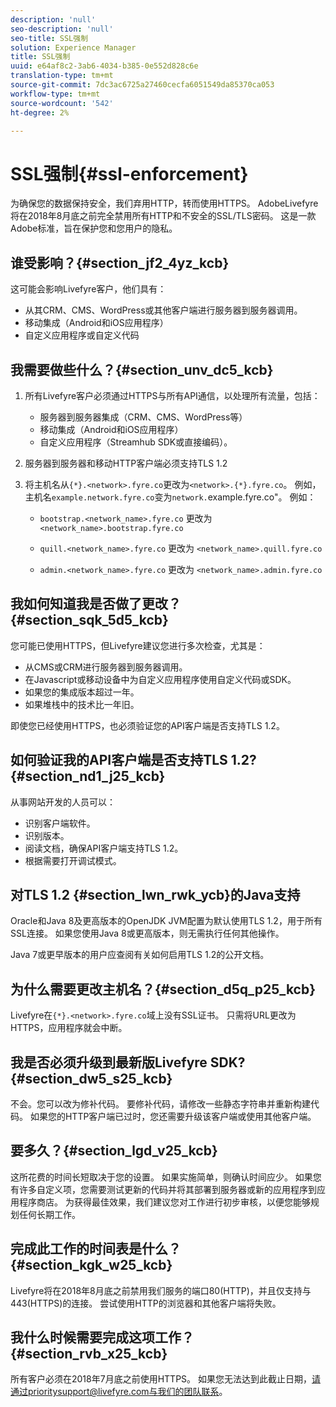 ```yaml
---
description: 'null'
seo-description: 'null'
seo-title: SSL强制
solution: Experience Manager
title: SSL强制
uuid: e64af8c2-3ab6-4034-b385-0e552d828c6e
translation-type: tm+mt
source-git-commit: 7dc3ac6725a27460cecfa6051549da85370ca053
workflow-type: tm+mt
source-wordcount: '542'
ht-degree: 2%

---
```



# SSL强制{#ssl-enforcement}

为确保您的数据保持安全，我们弃用HTTP，转而使用HTTPS。 AdobeLivefyre将在2018年8月底之前完全禁用所有HTTP和不安全的SSL/TLS密码。 这是一款Adobe标准，旨在保护您和您用户的隐私。

## 谁受影响？{#section_jf2_4yz_kcb}

这可能会影响Livefyre客户，他们具有：

* 从其CRM、CMS、WordPress或其他客户端进行服务器到服务器调用。
* 移动集成（Android和iOS应用程序）
* 自定义应用程序或自定义代码

## 我需要做些什么？{#section_unv_dc5_kcb}

1. 所有Livefyre客户必须通过HTTPS与所有API通信，以处理所有流量，包括：

   * 服务器到服务器集成（CRM、CMS、WordPress等）
   * 移动集成（Android和iOS应用程序）
   * 自定义应用程序（Streamhub SDK或直接编码）。

1. 服务器到服务器和移动HTTP客户端必须支持TLS 1.2
1. 将主机名从`{*}.<network>.fyre.co`更改为`<network>.{*}.fyre.co`。 例如，主机名`example.network.fyre.co`变为`network.`example.fyre.co&quot;。 例如：

   * `bootstrap.<network_name>.fyre.co` 更改为 `<network_name>.bootstrap.fyre.co`

   * `quill.<network_name>.fyre.co` 更改为 `<network_name>.quill.fyre.co`

   * `admin.<network_name>.fyre.co` 更改为 `<network_name>.admin.fyre.co`

## 我如何知道我是否做了更改？{#section_sqk_5d5_kcb}

您可能已使用HTTPS，但Livefyre建议您进行多次检查，尤其是：

* 从CMS或CRM进行服务器到服务器调用。
* 在Javascript或移动设备中为自定义应用程序使用自定义代码或SDK。
* 如果您的集成版本超过一年。
* 如果堆栈中的技术比一年旧。

即使您已经使用HTTPS，也必须验证您的API客户端是否支持TLS 1.2。

## 如何验证我的API客户端是否支持TLS 1.2?{#section_nd1_j25_kcb}

从事网站开发的人员可以：

* 识别客户端软件。
* 识别版本。
* 阅读文档，确保API客户端支持TLS 1.2。
* 根据需要打开调试模式。

## 对TLS 1.2 {#section_lwn_rwk_ycb}的Java支持

Oracle和Java 8及更高版本的OpenJDK JVM配置为默认使用TLS 1.2，用于所有SSL连接。 如果您使用Java 8或更高版本，则无需执行任何其他操作。

Java 7或更早版本的用户应查阅有关如何启用TLS 1.2的公开文档。

## 为什么需要更改主机名？{#section_d5q_p25_kcb}

Livefyre在`{*}.<network>.fyre.co`域上没有SSL证书。 只需将URL更改为HTTPS，应用程序就会中断。

## 我是否必须升级到最新版Livefyre SDK?{#section_dw5_s25_kcb}

不会。您可以改为修补代码。 要修补代码，请修改一些静态字符串并重新构建代码。 如果您的HTTP客户端已过时，您还需要升级该客户端或使用其他客户端。

## 要多久？{#section_lgd_v25_kcb}

这所花费的时间长短取决于您的设置。 如果实施简单，则确认时间应少。 如果您有许多自定义项，您需要测试更新的代码并将其部署到服务器或新的应用程序到应用程序商店。 为获得最佳效果，我们建议您对工作进行初步审核，以便您能够规划任何长期工作。

## 完成此工作的时间表是什么？{#section_kgk_w25_kcb}

Livefyre将在2018年8月底之前禁用我们服务的端口80(HTTP)，并且仅支持与443(HTTPS)的连接。 尝试使用HTTP的浏览器和其他客户端将失败。

## 我什么时候需要完成这项工作？{#section_rvb_x25_kcb}

所有客户必须在2018年7月底之前使用HTTPS。 如果您无法达到此截止日期，请通过prioritysupport@livefyre.com与我们的团队联系。

